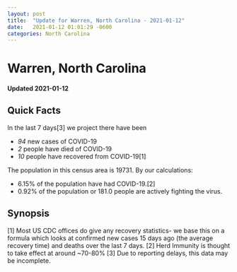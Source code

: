 ```yaml
---
layout: post
title:  "Update for Warren, North Carolina - 2021-01-12"
date:   2021-01-12 01:01:29 -0600
categories: North Carolina
---
```


# Warren, North Carolina
#### Updated 2021-01-12

## Quick Facts

In the last 7 days[3] we project there have been
- *94* new cases of COVID-19
- *2* people have died of COVID-19
- *10* people have recovered from COVID-19[1]

The population in this census area is 19731. By our calculations:
- 6.15% of the population have had COVID-19.[2]
- 0.92% of the population or 181.0 people are actively fighting the virus.

## Synopsis




[1] Most US CDC offices do give any recovery statistics- we base this on a formula which looks at confirmed new cases
15 days ago (the average recovery time) and deaths over the last 7 days.
[2] Herd Immunity is thought to take effect at around ~70-80%
[3] Due to reporting delays, this data may be incomplete. 
    